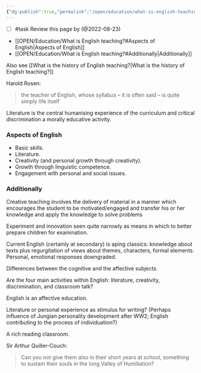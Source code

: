 ```yaml
---
{"dg-publish":true,"permalink":"/open/education/what-is-english-teaching/","dgHomeLink":true,"dgPassFrontmatter":false}
---
```



- [ ] #task Review this page by (@2022-08-23)

- [[OPEN/Education/What is English teaching?#Aspects of English|Aspects of English]]
- [[OPEN/Education/What is English teaching?#Additionally|Additionally]]


Also see [[What is the history of English teaching?|What is the history of English teaching?]]

Harold Rosen:

> the teacher of English, whose syllabus – it is often said – is quite simply life  itself


Literature is the central humanising experience of the curriculum and critical discrimination a morally educative activity.

### Aspects of English
- Basic skills.
- Literature.
- Creativity (and personal growth through creativity).
- Growth through linguistic competence.
- Engagement with personal and social issues.
  
### Additionally
  
  Creative teaching involves the delivery of material in a manner which encourages the student to be motivated/engaged and transfer his or her knowledge and apply the knowledge to solve problems 
  
  Experiment and innovation seen quite narrowly as means in which to better prepare children for examination.
  
  Current English (certainly at secondary) is aping classics: knowledge about texts plus regurgitation of views about themes, characters, formal elements. Personal, emotional responses downgraded.
  
  Differences between the cognitive and the affective subjects.
  
  Are the four main activities within English: literature, creativity, discrimination, and classroom talk?
  
  English is an affective education.
  
  Literature or personal experience as stimulus for writing? (Perhaps influence of Jungian personality development after WW2; English contributing to the process of individuation?)
  
  A rich reading classroom.
  
  Sir Arthur Quiller-Couch: 
  
  > Can you not give them also in their short years at school, something to sustain their souls in the long Valley of Humiliation?




